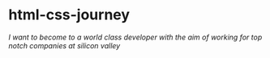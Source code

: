 # html-css-journey
*I want to become to a world class developer with the aim of working for top notch companies at silicon valley*
